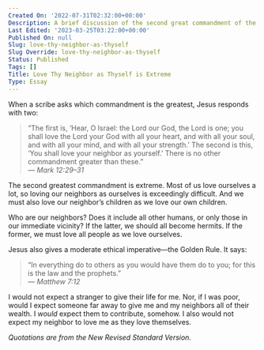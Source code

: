 ```yaml
---
Created On: '2022-07-31T02:32:00+00:00'
Description: A brief discussion of the second great commandment of the New Testament.
Last Edited: '2023-03-25T03:22:00+00:00'
Published On: null
Slug: love-thy-neighbor-as-thyself
Slug Override: love-thy-neighbor-as-thyself
Status: Published
Tags: []
Title: Love Thy Neighbor as Thyself is Extreme
Type: Essay
---
```

<p>When a scribe asks which commandment is the greatest, Jesus responds with two:</p>
<blockquote><p>
“The first is, ‘Hear, O Israel: the Lord our God, the Lord is one; you
shall love the Lord your God with all your heart, and with all your
soul, and with all your mind, and with all your strength.’ The second is
this, ‘You shall love your neighbor as yourself.’ There is no other
commandment greater than these.”<br />
<em>— Mark 12:29–31</em>
</p></blockquote>

<p>The second greatest commandment is extreme. Most of us love ourselves a lot, so loving our neighbors as ourselves is exceedingly difficult. And we must also love our neighbor’s children as we love our own children.</p>
<p>Who are our neighbors? Does it include all other humans, or only those in our immediate vicinity? If the latter, we should all become hermits. If the former, we must love all people as we love ourselves.</p>
<p>Jesus also gives a moderate ethical imperative—the Golden Rule. It says:</p>
<blockquote><p>
“In everything do to others as you would have them do to you; for this
is the law and the prophets.”<br />
<em>— Matthew 7:12</em>
</p></blockquote>

<p>I would not expect a stranger to give their life for me. Nor, if I was poor, would I expect someone far away to give me and my neighbors all of their wealth. I <em>would</em> expect them to contribute, somehow. I also would not expect my neighbor to love me as they love themselves.</p>
<p><em>Quotations are from the New Revised Standard Version.</em></p>
